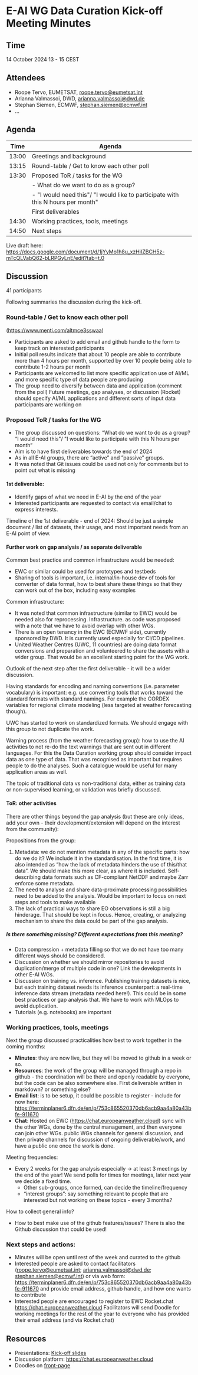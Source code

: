 # E-AI WG Data Curation Kick-off Meeting Minutes

## Time
14 October 2024 13 - 15 CEST

## Attendees
- Roope Tervo, EUMETSAT, roope.tervo@eumetsat.int
- Arianna Valmassoi, DWD, arianna.valmassoi@dwd.de
- Stephan Siemen, ECMWF, stephan.siemen@ecmwf.int
- ...

## Agenda
| Time   | Agenda                                      |
|--------|---------------------------------------------|
| 13:00  | Greetings and background                    |
| 13:15  | Round-table / Get to know each other poll   |
| 13:30  | Proposed ToR / tasks for the WG             |
|        | - What do we want to do as a group?           |
|        | - "I would need this"/ "I would like to participate with this N hours per month"     |
|        | First deliverables                          |
| 14:30  | Working practices, tools, meetings          |
| 14:50  | Next steps                                  |

Live draft here: https://docs.google.com/document/d/1jYyMo1h8u_xzHiIZBCH5z-mTcQLVabQ62-bLRPGyLnE/edit?tab=t.0 

## Discussion
41 participants

Following summaries the discussion during the kick-off. 

### Round-table / Get to know each other poll 
(https://www.menti.com/altmce3sswaa)

* Participants are asked to add email and github handle to the form to keep track on interested participants
* Initial poll results indicate that about 10 people are able to contribute more than 4 hours per month, supported by over 10 people being able to contribute 1-2 hours per month
* Participants are welcomed to list more specific application use of AI/ML and more specific type of data people are producing
* The group need to diversify between data and application (comment from the poll)
Future meetings, gap analyses, or discussion (Rocket) should specify AI/ML applications and different sorts of input data participants are working on

### Proposed ToR / tasks for the WG  
* The group discussed on questions: “What do we want to do as a group? “I would need this"/ "I would like to participate with this N hours per month“​
* Aim is to have first deliverables​ towards the end of 2024
* As in all E-AI groups, there are “active” and ”passive” groups. 
* It was noted that Git issues could be used not only for comments but to point out what is missing

#### 1st deliverable:
* Identify gaps of what we need in E-AI by the end of the year
* Interested participants are requested to contact via email/chat to express interests.

Timeline of the 1st deliverable - end of 2024: Should be just a simple document / list of datasets, their usage, and most important needs from an E-AI point of view.

#### Further work on gap analysis / as separate deliverable
Common best practice and common infrastructure would be needed:
* EWC or similar could be used for prototypes and testbeds
* Sharing of tools is important, i.e. internal/in-house dev of tools for converter of data format, how to best share these things so that they can work out of the box, including easy examples

Common infrastructure:
* It was noted that common infrastructure (similar to EWC) would be needed also for reprocessing.
Infrastructure. as code was proposed with a note that we have to avoid overlap with other WGs. 
* There is an open tenancy in the EWC (ECMWF side), currently sponsored by DWD. It is currently used especially for CI/CD pipelines.
* United Weather Centres (UWC, 11 countries) are doing data format conversions and preparation and volunteered to share the assets with a wider group. That would be an excellent starting point for the WG work.

Outlook of the next step after the first deliverable - it will be a wider discussion.

Having standards for encoding and naming conventions (i.e. parameter vocabulary) is important: e.g. use converting tools that works toward the standard formats with standard namings. For example the CORDEX variables for regional climate modeling (less targeted at weather forecasting though).

UWC has started to work on standardized formats. We should engage with this group to not duplicate the work.

Warning process (from the weather forecasting group): how to use the AI activities to not re-do the text warnings that are sent out in different languages. For this the Data Curation working group should consider impact data as one type of data. That was recognised as important but requires people to do the analyses. Such a catalogue would be useful for many application areas as well.

The topic of traditional data vs non-traditional data, either as training data or non-supervised learning, or validation was briefly discussed.

#### ToR: other activities 
There are other things beyond the gap analysis (but these are only ideas, add your own - their development/extension will depend on the interest from the community):

Propositions from the group:
1. Metadata: we do not mention metadata in any of the specific parts: how do we do it? We include it in the standardisation. In the first time, it is also intended as “how the lack of metadata hinders the use of this/that data”. We should make this more clear, as where it is included. Self-describing data formats such as CF-compliant NetCDF and maybe Zarr enforce some metadata.
2. The need to analyse and share data-proximate processing possibilities need to be added to the analysis. Would be important to focus on next steps and tools to make available
3. The lack of practical ways to share EO observations is still a big hinderage. That should be kept in focus. Hence, creating, or analyzing mechanism to share the data could be part of the gap analysis. 

##### Is there something missing? Different expectations from this meeting?
* Data compression + metadata filling so that we do not have too many different ways should be considered.
* Discussion on whether we should mirror repositories to avoid duplication/merge of multiple code in one? Link the developments in other E-AI WGs.
* Discussion on training vs. inference. Publishing training datasets is nice, but each training dataset needs its inference counterpart: a real-time inference data stream (metadata needed here!). This could be in some best practices or gap analysis that. We have to work with MLOps to avoid duplication.
* Tutorials (e.g. notebooks) are important


### Working practices, tools, meetings  
Next the group discussed practicalities how best to work together in the coming months:

* **Minutes**: they are now live, but they will be moved to github in a week or so.
* **Resources**: the work of the group will be managed through a repo in github - the coordination will be there and openly readable by everyone, but the code can be also somewhere else.
First deliverable written in markdown? or something else?
* **Email list**: is to be setup, it could be possible to register - include for now here: https://terminplaner6.dfn.de/en/p/753c865520370db6acb9aa4a80a43bfe-911670
* **Chat**: Hosted on EWC (https://chat.europeanweather.cloud) sync with the other WGs, done by the central management, and then everyone can join other WGs. public WGs channels for general discussion, and then private channels for discussion of ongoing deliverable/work, and have a public one once the work is done.

Meeting frequencies:
* Every 2 weeks for the gap analysis especially -> at least 3 meetings by the end of the year! We send polls for times for meetings, later next year we decide a fixed time.
  * Other sub-groups, once formed, can decide the timeline/frequency
  * “interest groups”: say something relevant to people that are interested but not working on these topics - every 3 months?

How to collect general info? 
* How to best make use of the github features/issues? There is also the Github discussion that could be used!

### Next steps and actions:
* Minutes will be open until rest of the week and curated to the github
* Interested people are asked to contact facilitators (roope.tervo@eumetsat.int; arianna.valmassoi@dwd.de; stephan.siemen@ecmwf.int) or via web form: https://terminplaner6.dfn.de/en/p/753c865520370db6acb9aa4a80a43bfe-911670 and provide email address, github handle, and how one wants to contribute
* Interested people are encouraged to register to EWC Rocket.chat https://chat.europeanweather.cloud 
Facilitators will send Doodle for working meetings for the rest of the year to everyone who has provided their email address (and via Rocket.chat) 

## Resources
- Presentations: [Kick-off slides](../presentations/2024-10-14_E-AI_WG%20Data_Curation_Kick-off.pdf)
- Discussion platform: https://chat.europeanweather.cloud
- Doodles on [front-page](../README.md)
